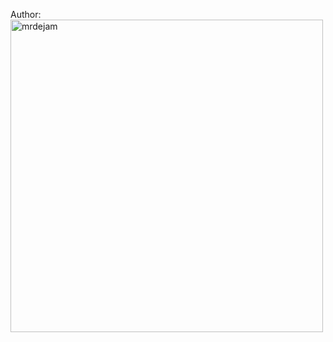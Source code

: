 Author:
<img src="https://github.com/mrdejam/mrdejam/raw/main/mrdejam.svg" alt="mrdejam" width="500">
